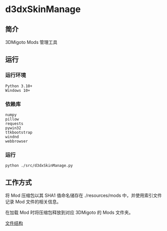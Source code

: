 # d3dxSkinManage

## 简介

3DMigoto Mods 管理工具

## 运行

### 运行环境

```
Python 3.10+
Windows 10+
```

### 依赖库

```
numpy
pillow
requests
pywin32
ttkbootstrap
windnd
webbrowser
```

### 运行

`python ./src/d3dxSkinManage.py`


## 工作方式

将 Mod 压缩包以其 SHA1 值命名储存在 ./resources/mods 中，并使用索引文件记录 Mod 文件的相关信息。

在加载 Mod 时将压缩包释放到对应 3DMigoto 的 Mods 文件夹。

[文件结构](doc/file-structure.md)
